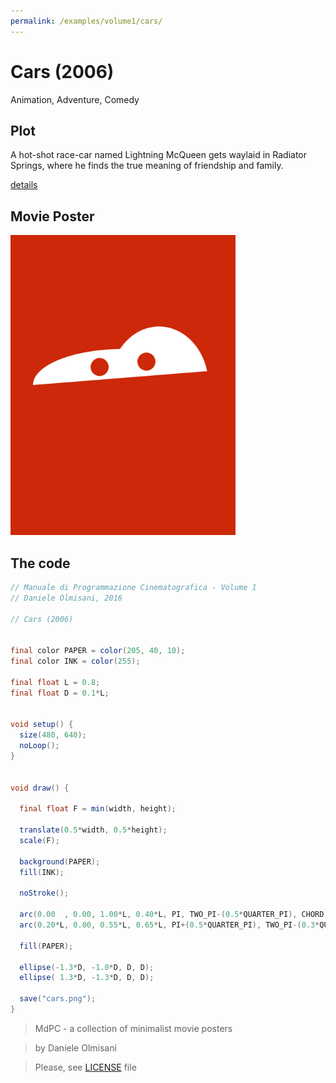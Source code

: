 ```yaml
---
permalink: /examples/volume1/cars/
---
```

# Cars (2006)

Animation, Adventure, Comedy

## Plot
A hot-shot race-car named Lightning McQueen gets waylaid in Radiator Springs, where he finds the true meaning of friendship and family.

[details](https://www.imdb.com/title/tt0317219/)

## Movie Poster
<img src="cars.png"  width="360px" title="Cars">


## The code
```java
// Manuale di Programmazione Cinematografica - Volume 1
// Daniele Olmisani, 2016

// Cars (2006)


final color PAPER = color(205, 40, 10);
final color INK = color(255);

final float L = 0.8;
final float D = 0.1*L;


void setup() {
  size(480, 640);
  noLoop();
}


void draw() {
  
  final float F = min(width, height);
  
  translate(0.5*width, 0.5*height);
  scale(F);
  
  background(PAPER);
  fill(INK);
  
  noStroke();
  
  arc(0.00  , 0.00, 1.00*L, 0.40*L, PI, TWO_PI-(0.5*QUARTER_PI), CHORD);
  arc(0.20*L, 0.00, 0.55*L, 0.65*L, PI+(0.5*QUARTER_PI), TWO_PI-(0.3*QUARTER_PI), CHORD);
  
  fill(PAPER);
  
  ellipse(-1.3*D, -1.0*D, D, D);
  ellipse( 1.3*D, -1.3*D, D, D);
  
  save("cars.png");
}
```

> MdPC - a collection of minimalist movie posters

> by Daniele Olmisani

> Please, see [LICENSE](../../../LICENSE) file
